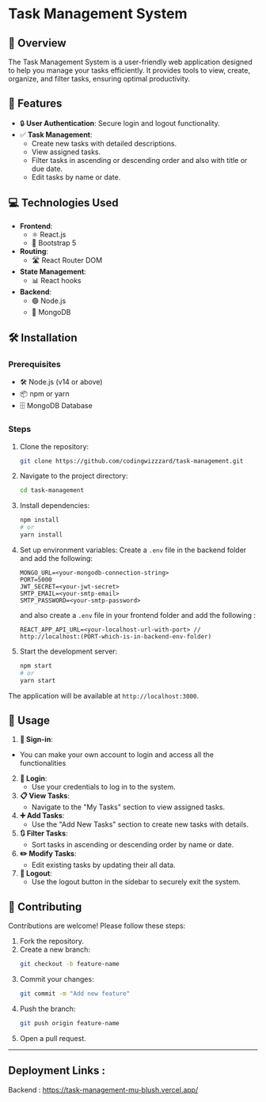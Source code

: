 # Task Management System

## 📝 Overview
The Task Management System is a user-friendly web application designed to help you manage your tasks efficiently. It provides tools to view, create, organize, and filter tasks, ensuring optimal productivity.

## 🌟 Features
- 🔒 **User Authentication**: Secure login and logout functionality.
- ✅ **Task Management**:
  - Create new tasks with detailed descriptions.
  - View assigned tasks.
  - Filter tasks in ascending or descending order and also with title or due date.
  - Edit tasks by name or date.

## 💻 Technologies Used
- **Frontend**:
  - ⚛️ React.js
  - 🎨 Bootstrap 5
- **Routing**:
  - 🛣️ React Router DOM
- **State Management**:
  - 📊 React hooks
- **Backend**:
  - 🟢 Node.js
  - 🍃 MongoDB

## 🛠️ Installation

### Prerequisites
- 🛠️ Node.js (v14 or above)
- 📦 npm or yarn
- 🗄️ MongoDB Database

### Steps
1. Clone the repository:
   ```bash
   git clone https://github.com/codingwizzzard/task-management.git
   ```
2. Navigate to the project directory:
   ```bash
   cd task-management
   ```
3. Install dependencies:
   ```bash
   npm install
   # or
   yarn install
   ```
4. Set up environment variables:
   Create a `.env` file in the backend folder and add the following:
   ```env
   MONGO_URL=<your-mongodb-connection-string>
   PORT=5000
   JWT_SECRET=<your-jwt-secret>
   SMTP_EMAIL=<your-smtp-email>
   SMTP_PASSWORD=<your-smtp-password>
   ```
   and also create a `.env` file in your frontend folder and add the following :
   ```env
   REACT_APP_API_URL=<your-localhost-url-with-port> // http://localhost:(PORT-which-is-in-backend-env-folder)
   ```
6. Start the development server:
   ```bash
   npm start
   # or
   yarn start
   ```

The application will be available at `http://localhost:3000`.


## 🚀 Usage
1. **🔑 Sign-in**:
  - You can make your own account to login and access all the functionalities 
2. **🔑 Login**:
   - Use your credentials to log in to the system.
3. **📋 View Tasks**:
   - Navigate to the "My Tasks" section to view assigned tasks.
4. **➕ Add Tasks**:
   - Use the "Add New Tasks" section to create new tasks with details.
5. **🔃 Filter Tasks**:
   - Sort tasks in ascending or descending order by name or date.
6. **✏️ Modify Tasks**:
   - Edit existing tasks by updating their all data.
7. **🚪 Logout**:
   - Use the logout button in the sidebar to securely exit the system.


## 🤝 Contributing
Contributions are welcome! Please follow these steps:
1. Fork the repository.
2. Create a new branch:
   ```bash
   git checkout -b feature-name
   ```
3. Commit your changes:
   ```bash
   git commit -m "Add new feature"
   ```
4. Push the branch:
   ```bash
   git push origin feature-name
   ```
5. Open a pull request.

---

## Deployment Links : 
Backend : https://task-management-mu-blush.vercel.app/
